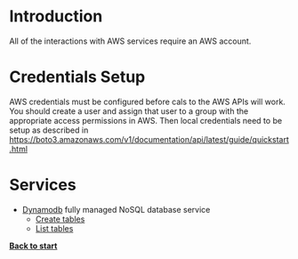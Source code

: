 # Introduction

All of the interactions with AWS services require an AWS account.

# Credentials Setup

AWS credentials must be configured before cals to the AWS APIs will work. You should create a user and assign that user to a group with the appropriate access permissions in AWS. Then local credentials need to be setup as described in https://boto3.amazonaws.com/v1/documentation/api/latest/guide/quickstart.html

# Services

 - [Dynamodb](/aws/dynamodb/) fully managed NoSQL database service
   - [Create tables](/aws/dynamodb/create_tables.py) 
   - [List tables](/aws/dynamodb/list_tables.py) 

**[Back to start](https://github.com/ccozad/python-playground)**